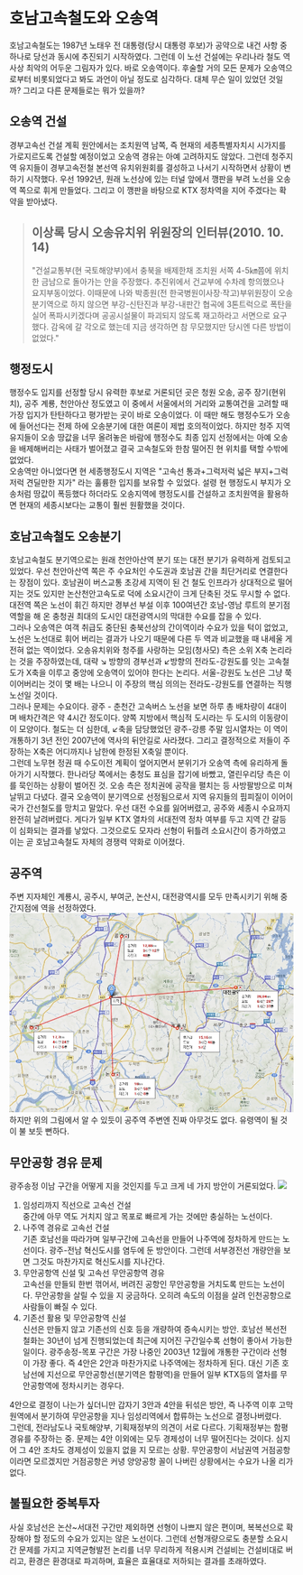 # 호남고속철도와 오송역

호남고속철도는 1987년 노태우 전 대통령(당시 대통령 후보)가 공약으로 내건 사항 중 하나로 당선과 동시에 추진되기 시작하였다. 그런데 이 노선 건설에는 우리나라 철도 역사상 최악의 어두운 그림자가 있다. 바로 오송역이다. 후술할 거의 모든 문제가 오송역으로부터 비롯되었다고 봐도 과언이 아닐 정도로 심각하다. 대체 무슨 일이 있었던 것일까? 그리고 다른 문제들로는 뭐가 있을까?

## 오송역 건설
경부고속선 건설 계획 원안에서는 조치원역 남쪽, 즉 현재의 세종특별자치시 시가지를 가로지르도록 건설할 예정이었고 오송역 경유는 아예 고려하지도 않았다. 그런데 청주지역 유지들이 경부고속전철 본선역 유치위원회를 결성하고 나서기 시작하면서 상황이 변하기 시작했다. 우선 1992년, 원래 노선상에 있는 터널 앞에서 깽판을 부려 노선을 오송역 쪽으로 휘게 만들었다. 그리고 이 깽판을 바탕으로 KTX 정차역을 지어 주겠다는 확약을 받아냈다.

> 이상록 당시 오송유치위 위원장의 인터뷰(2010. 10. 14)
> -------------------------------------------------------
> "건설교통부(현 국토해양부)에서 충북을 배제한채 조치원 서쪽 4-5㎞쯤에 위치한 금남으로 돌아가는 안을 주장했다. 추진위에서 건교부에 수차례 항의했으나 요지부동이었다. 이때문에 나와 박종원(전 한국병원이사장·작고)부위원장이 오송분기역으로 하지 않으면 부강-신탄진과 부강-내판간 협곡에 3톤트럭으로 폭탄을 실어 폭파시키겠다며 공공시설물이 파괴되지 않도록 재고하라고 서면으로 요구했다. 감옥에 갈 각오로 했는데 지금 생각하면 참 무모했지만 당시엔 다른 방법이 없었다."

## 행정도시
행정수도 입지를 선정할 당시 유력한 후보로 거론되던 곳은 청원 오송, 공주 장기(현위치), 공주 계룡, 천안아산 정도였고 이 중에서 서울에서의 거리와 교통여건을 고려할 때 가장 입지가 탄탄하다고 평가받는 곳이 바로 오송이었다. 이 때만 해도 행정수도가 오송에 들어선다는 전제 하에 오송분기에 대한 여론이 제법 호의적이었다. 하지만 청주 지역 유지들이 오송 땅값을 너무 올려놓은 바람에 행정수도 최종 입지 선정에서는 아예 오송을 배제해버리는 사태가 벌어졌고 결국 고속철도와 한참 떨어진 현 위치를 택할 수밖에 없었다.  
오송역만 아니었다면 현 세종행정도시 지역은 "고속선 통과+그럭저럭 넓은 부지+그럭저럭 견딜만한 지가" 라는 훌륭한 입지를 보유할 수 있었다. 설령 현 행정도시 부지가 오송처럼 땅값이 폭등했다 하더라도 오송지역에 행정도시를 건설하고 조치원역을 활용하면 현재의 세종시보다는 교통이 훨씬 원활했을 것이다.

## 호남고속철도 오송분기
호남고속철도 분기역으로는 원래 천안아산역 분기 또는 대전 분기가 유력하게 검토되고 있었다. 우선 천안아산역 쪽은 주 수요처인 수도권과 호남권 간을 최단거리로 연결한다는 장점이 있다. 호남권이 버스교통 초강세 지역이 된 건 철도 인프라가 상대적으로 떨어지는 것도 있지만 논산천안고속도로 덕에 소요시간이 크게 단축된 것도 무시할 수 없다. 대전역 쪽은 노선이 휘긴 하지만 경부선 부설 이후 100여년간 호남-영남 루트의 분기점 역할을 해 온 충청권 최대의 도시인 대전광역시의 막대한 수요를 잡을 수 있다.  
그러나 오송역은 여객 취급도 중단된 충북선상의 간이역이라 수요가 있을 턱이 없었고, 노선은 노선대로 휘어 버리는 결과가 나오기 때문에 다른 두 역과 비교했을 때 내세울 게 전혀 없는 역이었다. 오송유치위와 청주를 사랑하는 모임(청사모) 측은 소위 X축 논리라는 것을 주장하였는데, 대략 ↘ 방향의 경부선과 ↙방향의 전라도-강원도를 잇는 고속철도가 X축을 이루고 중앙에 오송역이 있어야 한다는 논리다. 서울-강원도 노선은 그냥 쭉 이어버리는 것이 몇 배는 나으니 이 주장의 핵심 의의는 전라도-강원도를 연결하는 직행노선일 것이다.  
그러나 문제는 수요이다. 광주 - 춘천간 고속버스 노선을 보면 하루 총 배차량이 4대이며 배차간격은 약 4시간 정도이다. 양쪽 지방에서 핵심적 도시라는 두 도시의 이동량이 이 모양이다. 철도는 더 심한데, ↙축을 담당했었던 광주-강릉 주말 임시열차는 이 역이 개통하기 3년 전인 2007년에 역사의 뒤안길로 사라졌다. 그리고 결정적으로 저들이 주장하는 X축은 어디까지나 남한에 한정된 X축일 뿐이다.  
그런데 노무현 정권 때 수도이전 계획이 엎어지면서 분위기가 오송역 측에 유리하게 돌아가기 시작했다. 한나라당 쪽에서는 충청도 표심을 잡기에 바빴고, 열린우리당 측은 이를 묵인하는 상황이 벌어진 것. 오송 측은 정치권에 공작을 펼치는 등 사방팔방으로 미쳐 날뛰고 다녔다. 결국 오송역이 분기역으로 선정됨으로서 지역 유지들의 핌피질이 이어이 국가 간선철도를 망치고 말았다. 우선 대전 수요를 잃어버렸고, 공주와 세종시 수요까지 완전히 날려버렸다. 게다가 일부 KTX 열차의 서대전역 정차 여부를 두고 지역 간 갈등이 심화되는 결과를 낳았다. 그것으로도 모자라 선형이 뒤틀려 소요시간이 증가하였고 이는 곧 호남고속철도 자체의 경쟁력 약화로 이어졌다.


## 공주역
주변 지자체인 계룡시, 공주시, 부여군, 논산시, 대전광역시를 모두 만족시키기 위해 중간지점에 역을 선정하였다.
![](공주역위치.jpg)
하지만 위의 그림에서 알 수 있듯이 공주역 주변엔 진짜 아무것도 없다. 유령역이 될 것이 불 보듯 뻔하다.

## 무안공항 경유 문제
광주송정 이남 구간을 어떻게 지을 것인지를 두고 크게 네 가지 방안이 거론되었다.
![](http://imgnews.naver.com/image/003/2012/05/07/NISI20120327_0006102886_web.jpg)
1. 임성리까지 직선으로 고속선 건설  
중간에 아무 역도 거치지 않고 목포로 빠르게 가는 것에만 충실하는 노선이다.
2. 나주역 경유로 고속선 건설  
기존 호남선을 따라가며 일부구간에 고속선을 만들어 나주역에 정차하게 만드는 노선이다. 광주-전남 혁신도시를 염두에 둔 방안이다. 그런데 서부경전선 개량안을 보면 그것도 마찬가지로 혁신도시를 지나간다.
3. 무안공항역 신설 및 고속선 무안공항역 경유  
고속선을 만들되 한번 꺾어서, 버려진 공항인 무안공항을 거치도록 만드는 노선이다. 무안공항을 살릴 수 있을 지 궁금하다. 오히려 속도의 이점을 살려 인천공항으로 사람들이 빠질 수 있다.
4. 기존선 활용 및 무안공항역 신설  
신선은 만들지 않고 기존선의 신호 등을 개량하여 증속시키는 방안. 호남선 복선전철화는 30년이 넘게 진행되었는데 최근에 지어진 구간일수록 선형이 좋아서 가능한 일이다. 광주송정-목포 구간은 가장 나중인 2003년 12월에 개통한 구간이라 선형이 가장 좋다. 즉 4안은 2안과 마찬가지로 나주역에는 정차하게 된다. 대신 기존 호남선에 지선으로 무안공항선(분기역은 함평역)을 만들어 일부 KTX등의 열차를 무안공항역에 정차시키는 경우다.

4안으로 결정이 나는가 싶더니만 갑자기 3안과 4안을 뒤섞은 방안, 즉 나주역 이후 고막원역에서 분기하여 무안공항을 지나 임성리역에서 합류하는 노선으로 결정나버렸다.  
그런데, 전라남도나 국토해양부, 기획재정부의 의견이 서로 다르다. 기획재정부는 함평 경유를 주장하는 중.
문제는 4안 이외에는 모두 경제성이 너무 떨어진다는 것이다. 심지어 그 4안 조차도 경제성이 있을지 없을 지 모르는 상황. 무안공항이 서남권역 거점공항이라면 모르겠지만 거점공항은 커녕 양양공항 꼴이 나버린 상황에서는 수요가 나올 리가 없다. 

## 불필요한 중복투자
사실 호남선은 논산~서대전 구간만 제외하면 선형이 나쁘지 않은 편이며, 복복선으로 확장해야 할 정도의 수요가 있지는 않은 노선이다. 그런데 선형개량으로도 충분할 소요시간 문제를 가지고 지역균형발전 논리를 너무 무리하게 적용시켜  건설비는 건설비대로 버리고, 환경은 환경대로 파괴하며, 효율은 효율대로 저하되는 결과를 초래하였다.


